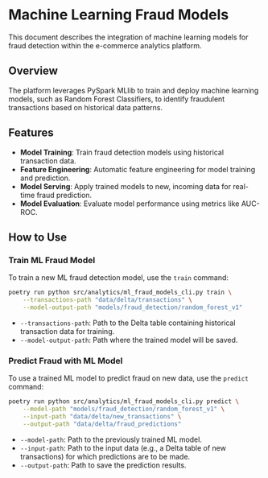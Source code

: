 
# Machine Learning Fraud Models

This document describes the integration of machine learning models for fraud detection within the e-commerce analytics platform.

## Overview

The platform leverages PySpark MLlib to train and deploy machine learning models, such as Random Forest Classifiers, to identify fraudulent transactions based on historical data patterns.

## Features

- **Model Training**: Train fraud detection models using historical transaction data.
- **Feature Engineering**: Automatic feature engineering for model training and prediction.
- **Model Serving**: Apply trained models to new, incoming data for real-time fraud prediction.
- **Model Evaluation**: Evaluate model performance using metrics like AUC-ROC.

## How to Use

### Train ML Fraud Model

To train a new ML fraud detection model, use the `train` command:

```bash
poetry run python src/analytics/ml_fraud_models_cli.py train \
    --transactions-path "data/delta/transactions" \
    --model-output-path "models/fraud_detection/random_forest_v1"
```

- `--transactions-path`: Path to the Delta table containing historical transaction data for training.
- `--model-output-path`: Path where the trained model will be saved.

### Predict Fraud with ML Model

To use a trained ML model to predict fraud on new data, use the `predict` command:

```bash
poetry run python src/analytics/ml_fraud_models_cli.py predict \
    --model-path "models/fraud_detection/random_forest_v1" \
    --input-path "data/delta/new_transactions" \
    --output-path "data/delta/fraud_predictions"
```

- `--model-path`: Path to the previously trained ML model.
- `--input-path`: Path to the input data (e.g., a Delta table of new transactions) for which predictions are to be made.
- `--output-path`: Path to save the prediction results.

